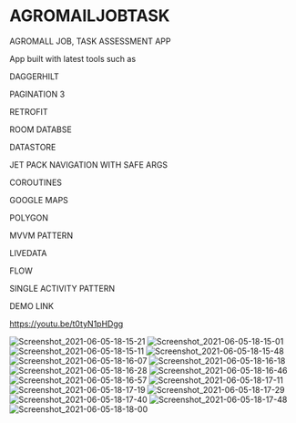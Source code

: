 # AGROMAILJOBTASK
AGROMALL JOB,  TASK ASSESSMENT APP

App built with latest tools such as 

DAGGERHILT

PAGINATION 3

RETROFIT

ROOM DATABSE

DATASTORE

JET PACK NAVIGATION WITH SAFE ARGS 

COROUTINES

GOOGLE MAPS 

POLYGON

MVVM PATTERN

LIVEDATA

FLOW

SINGLE ACTIVITY PATTERN

DEMO LINK

https://youtu.be/t0tyN1pHDgg


![Screenshot_2021-06-05-18-15-21](https://user-images.githubusercontent.com/44091450/120900068-d06f3b80-c5e7-11eb-91f2-78b2482a648d.png)
![Screenshot_2021-06-05-18-15-01](https://user-images.githubusercontent.com/44091450/120900075-d238ff00-c5e7-11eb-835f-356be4a516d1.png)
![Screenshot_2021-06-05-18-15-11](https://user-images.githubusercontent.com/44091450/120900077-d36a2c00-c5e7-11eb-8435-01f396174c39.png)
![Screenshot_2021-06-05-18-15-48](https://user-images.githubusercontent.com/44091450/120900081-d533ef80-c5e7-11eb-891c-c609981fdcd6.png)
![Screenshot_2021-06-05-18-16-07](https://user-images.githubusercontent.com/44091450/120900084-d8c77680-c5e7-11eb-9192-2156cf20ec78.png)
![Screenshot_2021-06-05-18-16-18](https://user-images.githubusercontent.com/44091450/120900092-e11fb180-c5e7-11eb-80fd-73e3bd82a72d.png)
![Screenshot_2021-06-05-18-16-28](https://user-images.githubusercontent.com/44091450/120900095-e2e97500-c5e7-11eb-9d17-ed2bf8ed6714.png)
![Screenshot_2021-06-05-18-16-46](https://user-images.githubusercontent.com/44091450/120900100-e5e46580-c5e7-11eb-9518-205ea7d17a52.png)
![Screenshot_2021-06-05-18-16-57](https://user-images.githubusercontent.com/44091450/120900104-e846bf80-c5e7-11eb-86ac-8815cc217d80.png)
![Screenshot_2021-06-05-18-17-11](https://user-images.githubusercontent.com/44091450/120900107-ea108300-c5e7-11eb-9042-af2253205e0c.png)
![Screenshot_2021-06-05-18-17-19](https://user-images.githubusercontent.com/44091450/120900112-ebda4680-c5e7-11eb-8d73-cd26860ebfd2.png)
![Screenshot_2021-06-05-18-17-29](https://user-images.githubusercontent.com/44091450/120900116-ef6dcd80-c5e7-11eb-8749-db45a3878194.png)
![Screenshot_2021-06-05-18-17-40](https://user-images.githubusercontent.com/44091450/120900120-f1d02780-c5e7-11eb-9ca4-53d4476e1b4c.png)
![Screenshot_2021-06-05-18-17-48](https://user-images.githubusercontent.com/44091450/120900121-f399eb00-c5e7-11eb-9ea5-5fc48b269220.png)
![Screenshot_2021-06-05-18-18-00](https://user-images.githubusercontent.com/44091450/120900124-f563ae80-c5e7-11eb-8290-47ca7861e08a.png)
